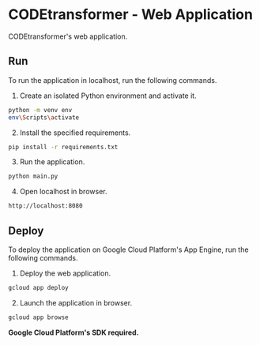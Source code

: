 # CODEtransformer - Web Application

CODEtransformer's web application.

## Run

To run the application in localhost, run the following commands.

1. Create an isolated Python environment and activate it.
```bash
python -m venv env
env\Scripts\activate
```

2. Install the specified requirements.
```bash
pip install -r requirements.txt
```

3. Run the application.
```bash
python main.py
```

4. Open localhost in browser.
```bash
http://localhost:8080
```

## Deploy

To deploy the application on Google Cloud Platform's App Engine, run the following commands.

1. Deploy the web application.
```bash
gcloud app deploy
```

2. Launch the application in browser.
```bash
gcloud app browse
```

**Google Cloud Platform's SDK required.**